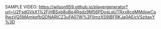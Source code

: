 SAMPLE VIDEO:
https://wilson959.github.io/playergenerator?url=U2FsdGVkX1%2FjHBSxb8oBe4Rgdz9M56PDosLqUTRxx8cqMMdswCo9wzVQ5MAmkqfbQDNARlCZ3uFA07W%2FIImzXS9IBFRKJa0AEicVSzitaxY%3D
